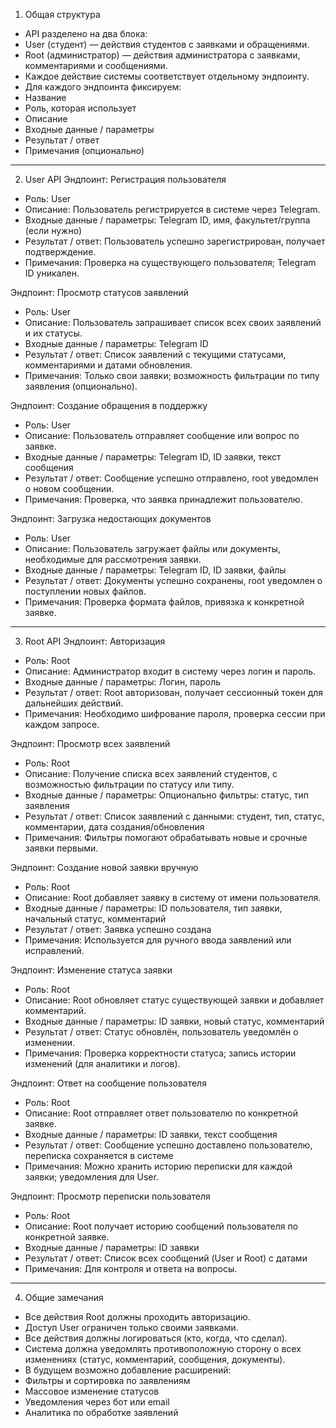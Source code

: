 1. Общая структура
- API разделено на два блока:
- User (студент) — действия студентов с заявками и обращениями.
- Root (администратор) — действия администратора с заявками, комментариями и сообщениями.
- Каждое действие системы соответствует отдельному эндпоинту.
- Для каждого эндпоинта фиксируем:
- Название
- Роль, которая использует
- Описание
- Входные данные / параметры
- Результат / ответ
- Примечания (опционально)

_____________________________________________________________________________________________________

2. User API
Эндпоинт: Регистрация пользователя
- Роль: User
- Описание: Пользователь регистрируется в системе через Telegram.
- Входные данные / параметры: Telegram ID, имя, факультет/группа (если нужно)
- Результат / ответ: Пользователь успешно зарегистрирован, получает подтверждение.
- Примечания: Проверка на существующего пользователя; Telegram ID уникален.


Эндпоинт: Просмотр статусов заявлений
- Роль: User
- Описание: Пользователь запрашивает список всех своих заявлений и их статусы.
- Входные данные / параметры: Telegram ID
- Результат / ответ: Список заявлений с текущими статусами, комментариями и датами обновления.
- Примечания: Только свои заявки; возможность фильтрации по типу заявления (опционально).

Эндпоинт: Создание обращения в поддержку
 - Роль: User
 - Описание: Пользователь отправляет сообщение или вопрос по заявке.
 - Входные данные / параметры: Telegram ID, ID заявки, текст сообщения
 - Результат / ответ: Сообщение успешно отправлено, root уведомлен о новом сообщении.
 - Примечания: Проверка, что заявка принадлежит пользователю.

Эндпоинт: Загрузка недостающих документов
 - Роль: User
 - Описание: Пользователь загружает файлы или документы, необходимые для рассмотрения заявки.
 - Входные данные / параметры: Telegram ID, ID заявки, файлы
 - Результат / ответ: Документы успешно сохранены, root уведомлен о поступлении новых файлов.
 - Примечания: Проверка формата файлов, привязка к конкретной заявке.

_____________________________________________________________________________________________________

3. Root API
Эндпоинт: Авторизация
 - Роль: Root
 - Описание: Администратор входит в систему через логин и пароль.
 - Входные данные / параметры: Логин, пароль
 - Результат / ответ: Root авторизован, получает сессионный токен для дальнейших действий.
 - Примечания: Необходимо шифрование пароля, проверка сессии при каждом запросе.


Эндпоинт: Просмотр всех заявлений
 - Роль: Root
 - Описание: Получение списка всех заявлений студентов, с возможностью фильтрации по статусу или типу.
 - Входные данные / параметры: Опционально фильтры: статус, тип заявления
 - Результат / ответ: Список заявлений с данными: студент, тип, статус, комментарии, дата создания/обновления
 - Примечания: Фильтры помогают обрабатывать новые и срочные заявки первыми.

Эндпоинт: Создание новой заявки вручную
 - Роль: Root
 - Описание: Root добавляет заявку в систему от имени пользователя.
 - Входные данные / параметры: ID пользователя, тип заявки, начальный статус, комментарий
 - Результат / ответ: Заявка успешно создана
 - Примечания: Используется для ручного ввода заявлений или исправлений.

Эндпоинт: Изменение статуса заявки
 - Роль: Root
 - Описание: Root обновляет статус существующей заявки и добавляет комментарий.
 - Входные данные / параметры: ID заявки, новый статус, комментарий
 - Результат / ответ: Статус обновлён, пользователь уведомлён о изменении.
 - Примечания: Проверка корректности статуса; запись истории изменений (для аналитики и логов).

Эндпоинт: Ответ на сообщение пользователя
 - Роль: Root
 - Описание: Root отправляет ответ пользователю по конкретной заявке.
 - Входные данные / параметры: ID заявки, текст сообщения
 - Результат / ответ: Сообщение успешно доставлено пользователю, переписка сохраняется в системе
 - Примечания: Можно хранить историю переписки для каждой заявки; уведомления для User.

Эндпоинт: Просмотр переписки пользователя
 - Роль: Root
 - Описание: Root получает историю сообщений пользователя по конкретной заявке.
 - Входные данные / параметры: ID заявки
 - Результат / ответ: Список всех сообщений (User и Root) с датами
 - Примечания: Для контроля и ответа на вопросы.

_____________________________________________________________________________________________________

4. Общие замечания
 - Все действия Root должны проходить авторизацию.
 - Доступ User ограничен только своими заявками.
 - Все действия должны логироваться (кто, когда, что сделал).
 - Система должна уведомлять противоположную сторону о всех изменениях (статус, комментарий, сообщения, документы).
 - В будущем возможно добавление расширений:
 - Фильтры и сортировка по заявлениям
 - Массовое изменение статусов
 - Уведомления через бот или email
 - Аналитика по обработке заявлений